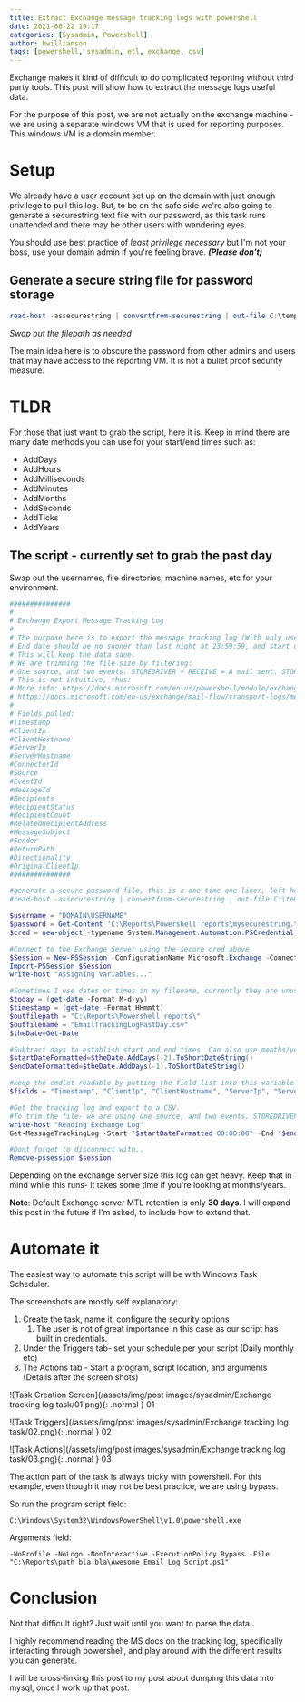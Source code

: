 ```yaml
---
title: Extract Exchange message tracking logs with powershell
date: 2021-08-22 19:17
categories: [Sysadmin, Powershell]
author: bwilliamson
tags: [powershell, sysadmin, etl, exchange, csv]
---
```


Exchange makes it kind of difficult to do complicated reporting without third party tools. This post will show how to extract the message logs useful data.

For the purpose of this post, we are not actually on the exchange machine - we are using a separate windows VM that is used for reporting purposes. This windows VM is a domain member.

# Setup

We already have a user account set up on the domain with just enough privilege to pull this log. But, to be on the safe side we're also going to generate a securestring text file with our password, as this task runs unattended and there may be other users with wandering eyes.

You should use best practice of _least privilege necessary_ but I'm not your boss, use your domain admin if you're feeling brave. ***(Please don't)***

## Generate a secure string file for password storage

```powershell
read-host -assecurestring | convertfrom-securestring | out-file C:\temp\mysecurestring.txt
```
_Swap out the filepath as needed_

The main idea here is to obscure the password from other admins and users that may have access to the reporting VM. It is not a bullet proof security measure.

# TLDR

For those that just want to grab the script, here it is. Keep in mind there are many date methods you can use for your start/end times such as:
* AddDays
* AddHours
* AddMilliseconds
* AddMinutes
* AddMonths
* AddSeconds
* AddTicks
* AddYears



## The script - currently set to grab the past day

Swap out the usernames, file directories, machine names, etc for your environment.
```powershell
###############
#
# Exchange Export Message Tracking Log
#
# The purpose here is to export the message tracking log (With only useful fields).
# End date should be no sooner than last night at 23:59:59, and start date should always be at 00:00:00
# This will keep the data sane.
# We are trimming the file size by filtering:
# One source, and two events. STOREDRIVER + RECEIVE = A mail sent. STOREDRIVER + DELIVER = A mail received
# This is not intuitive, thus:
# More info: https://docs.microsoft.com/en-us/powershell/module/exchange/get-messagetrackinglog?view=exchange-ps
# https://docs.microsoft.com/en-us/exchange/mail-flow/transport-logs/message-tracking?view=exchserver-2019
#
# Fields pulled:
#Timestamp
#ClientIp
#ClientHostname
#ServerIp
#ServerHostname
#ConnectorId
#Source
#EventId
#MessageId
#Recipients
#RecipientStatus
#RecipientCount
#RelatedRecipientAddress
#MessageSubject
#Sender
#ReturnPath
#Directionality
#OriginalClientIp
###############

#generate a secure password file, this is a one time one liner, left here for reference
#read-host -assecurestring | convertfrom-securestring | out-file C:\temp\mysecurestring.txt

$username = "DOMAIN\USERNAME"
$password = Get-Content 'C:\Reports\Powershell reports\mysecurestring.txt' | ConvertTo-SecureString
$cred = new-object -typename System.Management.Automation.PSCredential -argumentlist $username, $password

#Connect to the Exchange Server using the secure cred above
$Session = New-PSSession -ConfigurationName Microsoft.Exchange -ConnectionUri http://MyExchangeHostname.domain.local/PowerShell/ -Authentication Kerberos -Credential $cred
Import-PSSession $Session
write-host "Assigning Variables..."

#Sometimes I use dates or times in my filename, currently they are unused and here as an example.
$today = (get-date -Format M-d-yy)
$timestamp = (get-date -Format HHmmtt)
$outfilepath = "C:\Reports\Powershell reports\"
$outfilename = "EmailTrackingLogPastDay.csv"
$theDate=Get-Date

#Subtract days to establish start and end times. Can also use months/years etc
$startDateFormatted=$theDate.AddDays(-2).ToShortDateString()
$endDateFormatted=$theDate.AddDays(-1).ToShortDateString()

#keep the cmdlet readable by putting the field list into this variable
$fields = "Timestamp", "ClientIp", "ClientHostname", "ServerIp", "ServerHostname", "ConnectorId", "Source", "EventId", "MessageId", "Recipients", "RecipientStatus", "RecipientCount", "RelatedRecipientAddress", "MessageSubject", "Sender", "ReturnPath", "Directionality", "OriginalClientIp"

#Get the tracking log and export to a CSV.
#To trim the file- we are using one source, and two events. STOREDRIVER + RECEIVE = A mail sent. STOREDRIVER + DELIVER = A mail received
write-host "Reading Exchange Log"
Get-MessageTrackingLog -Start "$startDateFormatted 00:00:00" -End "$endDateFormatted 23:59:59" -ResultSize Unlimited | Select $fields | ? {($_.Source -eq "STOREDRIVER") -and ($_.EventId -eq "RECEIVE" -or $_.EventId -eq "DELIVER")} | Export-CSV "$outfilepath$outfilename" -NoType

#Dont forget to disconnect with..
Remove-pssession $session
```
Depending on the exchange server size this log can get heavy. Keep that in mind while this runs- it takes some time if you're looking at months/years.

**Note**: Default Exchange server MTL retention is only **30 days**. I will expand this post in the future if I'm asked, to include how to extend that.

# Automate it

The easiest way to automate this script will be with Windows Task Scheduler.

The screenshots are mostly self explanatory:
1. Create the task, name it, configure the security options
     1. The user is not of great importance in this case as our script has built in credentials.
2. Under the Triggers tab- set your schedule per your script (Daily monthly etc)
3. The Actions tab - Start a program, script location, and arguments (Details after the screen shots)

![Task Creation Screen](/assets/img/post images/sysadmin/Exchange tracking log task/01.png){: .normal }
01

![Task Triggers](/assets/img/post images/sysadmin/Exchange tracking log task/02.png){: .normal }
02

![Task Actions](/assets/img/post images/sysadmin/Exchange tracking log task/03.png){: .normal }
03

The action part of the task is always tricky with powershell.
For this example, even though it may not be best practice, we are using bypass.

So run the program script field:

`C:\Windows\System32\WindowsPowerShell\v1.0\powershell.exe`

Arguments field:

`-NoProfile -NoLogo -NonInteractive -ExecutionPolicy Bypass -File "C:\Reports\path bla bla\Awesome_Email_Log_Script.ps1"`

# Conclusion

Not that difficult right? Just wait until you want to parse the data..

I highly recommend reading the MS docs on the tracking log, specifically interacting through powershell, and play around with the different results you can generate.

I will be cross-linking this post to my post about dumping this data into mysql, once I work up that post.

